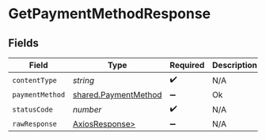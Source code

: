 # GetPaymentMethodResponse


## Fields

| Field                                                        | Type                                                         | Required                                                     | Description                                                  |
| ------------------------------------------------------------ | ------------------------------------------------------------ | ------------------------------------------------------------ | ------------------------------------------------------------ |
| `contentType`                                                | *string*                                                     | :heavy_check_mark:                                           | N/A                                                          |
| `paymentMethod`                                              | [shared.PaymentMethod](../../models/shared/paymentmethod.md) | :heavy_minus_sign:                                           | Ok                                                           |
| `statusCode`                                                 | *number*                                                     | :heavy_check_mark:                                           | N/A                                                          |
| `rawResponse`                                                | [AxiosResponse>](https://axios-http.com/docs/res_schema)     | :heavy_minus_sign:                                           | N/A                                                          |